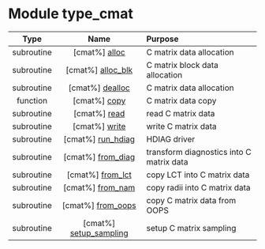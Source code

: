 # Module type_cmat

| Type | Name | Purpose |
| :--: | :--: | :---------- |
| subroutine | [cmat%] [alloc](https://github.com/benjaminmenetrier/bump/tree/master/src/type_cmat.F90#L59) | C matrix data allocation |
| subroutine | [cmat%] [alloc_blk](https://github.com/benjaminmenetrier/bump/tree/master/src/type_cmat.F90#L88) | C matrix block data allocation |
| subroutine | [cmat%] [dealloc](https://github.com/benjaminmenetrier/bump/tree/master/src/type_cmat.F90#L116) | C matrix data allocation |
| function | [cmat%] [copy](https://github.com/benjaminmenetrier/bump/tree/master/src/type_cmat.F90#L144) | C matrix data copy |
| subroutine | [cmat%] [read](https://github.com/benjaminmenetrier/bump/tree/master/src/type_cmat.F90#L196) | read C matrix data |
| subroutine | [cmat%] [write](https://github.com/benjaminmenetrier/bump/tree/master/src/type_cmat.F90#L285) | write C matrix data |
| subroutine | [cmat%] [run_hdiag](https://github.com/benjaminmenetrier/bump/tree/master/src/type_cmat.F90#L356) | HDIAG driver |
| subroutine | [cmat%] [from_diag](https://github.com/benjaminmenetrier/bump/tree/master/src/type_cmat.F90#L601) | transform diagnostics into C matrix data |
| subroutine | [cmat%] [from_lct](https://github.com/benjaminmenetrier/bump/tree/master/src/type_cmat.F90#L732) | copy LCT into C matrix data |
| subroutine | [cmat%] [from_nam](https://github.com/benjaminmenetrier/bump/tree/master/src/type_cmat.F90#L818) | copy radii into C matrix data |
| subroutine | [cmat%] [from_oops](https://github.com/benjaminmenetrier/bump/tree/master/src/type_cmat.F90#L879) | copy C matrix data from OOPS |
| subroutine | [cmat%] [setup_sampling](https://github.com/benjaminmenetrier/bump/tree/master/src/type_cmat.F90#L929) | setup C matrix sampling |
